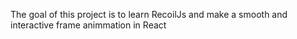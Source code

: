 The goal of this project is to learn RecoilJs and make a smooth and interactive frame animmation in React